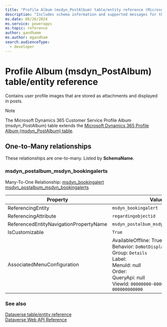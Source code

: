 ```yaml
---
title: "Profile Album (msdyn_PostAlbum) table/entity reference (Microsoft Dynamics 365 Customer Service)"
description: "Includes schema information and supported messages for the Profile Album (msdyn_PostAlbum) table/entity with Microsoft Dynamics 365 Customer Service."
ms.date: 08/26/2024
ms.service: powerapps
ms.topic: reference
author: gandhamm
ms.author: mgandham
search.audienceType: 
  - developer
---
```


# Profile Album (msdyn_PostAlbum) table/entity reference

Contains user profile images that are stored as attachments and displayed in posts.

> [!NOTE]
> The Microsoft Dynamics 365 Customer Service Profile Album (msdyn_PostAlbum) table extends the [Microsoft Dynamics 365 Profile Album (msdyn_PostAlbum) table](/dynamics365/developer/entities/msdyn_postalbum).




## One-to-Many relationships

These relationships are one-to-many. Listed by **SchemaName**.

### <a name="BKMK_msdyn_postalbum_msdyn_bookingalerts"></a> msdyn_postalbum_msdyn_bookingalerts

Many-To-One Relationship: [msdyn_bookingalert msdyn_postalbum_msdyn_bookingalerts](msdyn_bookingalert.md#BKMK_msdyn_postalbum_msdyn_bookingalerts)

|Property|Value|
|---|---|
|ReferencingEntity|`msdyn_bookingalert`|
|ReferencingAttribute|`regardingobjectid`|
|ReferencedEntityNavigationPropertyName|`msdyn_postalbum_msdyn_bookingalerts`|
|IsCustomizable|`True`|
|AssociatedMenuConfiguration|AvailableOffline: True<br />Behavior: `DoNotDisplay`<br />Group: `Details`<br />Label: <br />MenuId: null<br />Order: <br />QueryApi: null<br />ViewId: `00000000-0000-0000-0000-000000000000`|



### See also

[Dataverse table/entity reference](../about-entity-reference.md)  
[Dataverse Web API Reference](/power-apps/developer/data-platform/webapi/reference/about)   

